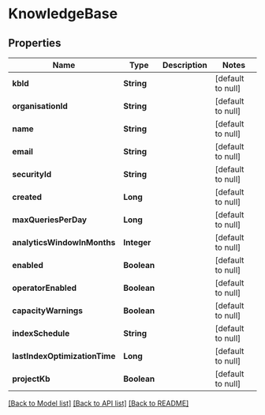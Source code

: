 # KnowledgeBase
## Properties

| Name | Type | Description | Notes |
|------------ | ------------- | ------------- | -------------|
| **kbId** | **String** |  | [default to null] |
| **organisationId** | **String** |  | [default to null] |
| **name** | **String** |  | [default to null] |
| **email** | **String** |  | [default to null] |
| **securityId** | **String** |  | [default to null] |
| **created** | **Long** |  | [default to null] |
| **maxQueriesPerDay** | **Long** |  | [default to null] |
| **analyticsWindowInMonths** | **Integer** |  | [default to null] |
| **enabled** | **Boolean** |  | [default to null] |
| **operatorEnabled** | **Boolean** |  | [default to null] |
| **capacityWarnings** | **Boolean** |  | [default to null] |
| **indexSchedule** | **String** |  | [default to null] |
| **lastIndexOptimizationTime** | **Long** |  | [default to null] |
| **projectKb** | **Boolean** |  | [default to null] |

[[Back to Model list]](../README.md#documentation-for-models) [[Back to API list]](../README.md#documentation-for-api-endpoints) [[Back to README]](../README.md)

